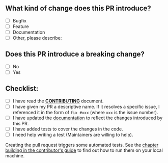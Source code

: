## What kind of change does this PR introduce?
<!-- Place an `x` in all the boxes that apply -->
- [ ] Bugfix
- [ ] Feature
- [ ] Documentation
- [ ] Other, please describe:

## Does this PR introduce a breaking change?
<!-- Place an `x` in one of the boxes -->
- [ ] No
- [ ] Yes

<!-- If yes, please describe the breaking change below -->

## Checklist:
<!-- Go over all the following points, and place an `x` in all the boxes that apply. -->
<!-- If you're unsure about any of these, don't hesitate to ask. We're here to help! -->
- [ ] I have read the [**CONTRIBUTING**](https://github.com/asciidoctor/asciidoctor-intellij-plugin/blob/main/CONTRIBUTING.adoc) document.
- [ ] I have given my PR a descriptive name. If it resolves a specific issue, I referenced it in the form of `fix #xxx` (where `xxx` is the issue number).
- [ ] I have updated the [documentation](https://github.com/asciidoctor/asciidoctor-intellij-plugin/blob/main/doc/users-guide/modules/ROOT/pages/features/) to reflect the changes introduced by this PR.
- [ ] I have added tests to cover the changes in the code.
- [ ] I need help writing a test (Maintainers are willing to help).

Creating the pull request triggers some automated tests.
See the [chapter building in the contributor's guide](https://intellij-asciidoc-plugin.ahus1.de/docs/contributors-guide/coder/building-and-running.html) to find out how to run them on your local machine.

<!-- Please add any additional remarks below -->

